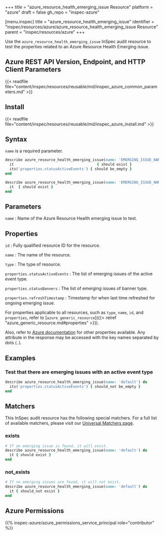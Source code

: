 +++
title = "azure_resource_health_emerging_issue Resource"
platform = "azure"
draft = false
gh_repo = "inspec-azure"

[menu.inspec]
title = "azure_resource_health_emerging_issue"
identifier = "inspec/resources/azure/azure_resource_health_emerging_issue Resource"
parent = "inspec/resources/azure"
+++

Use the `azure_resource_health_emerging_issue` InSpec audit resource to test the properties related to an Azure Resource Health Emerging issue.

## Azure REST API Version, Endpoint, and HTTP Client Parameters

{{< readfile file="content/inspec/resources/reusable/md/inspec_azure_common_parameters.md" >}}

## Install

{{< readfile file="content/inspec/resources/reusable/md/inspec_azure_install.md" >}}

## Syntax

`name` is a required parameter.

```ruby
describe azure_resource_health_emerging_issue(name: 'EMERGING_ISSUE_NAME') do
  it                                      { should exist }
  its('properties.statusActiveEvents') { should be_empty }
end
```

```ruby
describe azure_resource_health_emerging_issue(name: 'EMERGING_ISSUE_NAME') do
  it  { should exist }
end
```

## Parameters

`name`
: Name of the Azure Resource Health emerging issue to test.

## Properties

`id`
: Fully qualified resource ID for the resource.

`name`
: The name of the resource.

`type`
: The type of resource.

`properties.statusActiveEvents`
: The list of emerging issues of the active event type.

`properties.statusBanners`
: The list of emerging issues of banner type.

`properties.refreshTimestamp`
: Timestamp for when last time refreshed for ongoing emerging issue.

For properties applicable to all resources, such as `type`, `name`, `id`, and `properties`, refer to [`azure_generic_resource`]({{< relref "azure_generic_resource.md#properties" >}}).

Also, refer to [Azure documentation](https://docs.microsoft.com/en-us/rest/api/resourcehealth/emerging-issues/get) for other properties available.
Any attribute in the response may be accessed with the key names separated by dots (`.`).

## Examples

### Test that there are emerging issues with an active event type

```ruby
describe azure_resource_health_emerging_issue(name: 'default') do
  its('properties.statusActiveEvents') { should_not be_empty }
end
```

## Matchers

This InSpec audit resource has the following special matchers. For a full list of available matchers, please visit our [Universal Matchers page](/inspec/matchers/).

### exists

```ruby
# If an emerging issue is found, it will exist.
describe azure_resource_health_emerging_issue(name: 'default') do
  it { should exist }
end
```

### not_exists

```ruby
# If no emerging issues are found, it will not exist.
describe azure_resource_health_emerging_issue(name: 'default') do
  it { should_not exist }
end
```

## Azure Permissions

{{% inspec-azure/azure_permissions_service_principal role="contributor" %}}
